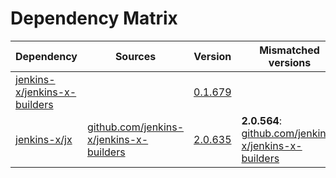 # Dependency Matrix

Dependency | Sources | Version | Mismatched versions
---------- | ------- | ------- | -------------------
[jenkins-x/jenkins-x-builders](https://github.com/jenkins-x/jenkins-x-builders.git) |  | [0.1.679]() | 
[jenkins-x/jx](https://github.com/jenkins-x/jx.git) | [github.com/jenkins-x/jenkins-x-builders](https://github.com/jenkins-x/jenkins-x-builders) | [2.0.635](https://github.com/jenkins-x/jx/releases/tag/v2.0.635) | **2.0.564**: [github.com/jenkins-x/jenkins-x-builders](https://github.com/jenkins-x/jenkins-x-builders)
